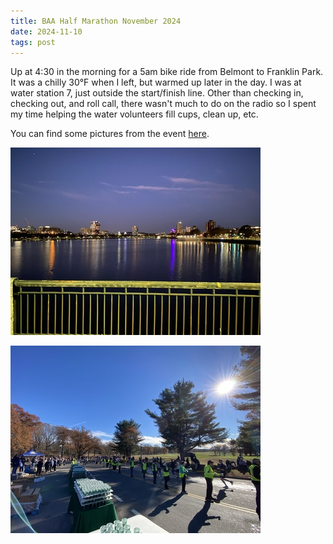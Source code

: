 ```yaml
---
title: BAA Half Marathon November 2024
date: 2024-11-10
tags: post
---
```


Up at 4:30 in the morning for a 5am bike ride from Belmont to Franklin Park. It was a chilly 30°F when I left, but warmed up later in the day. I was at water station 7, just outside the start/finish line. Other than checking in, checking out, and roll call, there wasn't much to do on the radio so I spent my time helping the water volunteers fill cups, clean up, etc.

You can find some pictures from the event [here](https://photos.app.goo.gl/oQaxifhZ3dft7wwy6).

![Picture of Cambridge and Boston taken early in the morning from the Mass Ave Bridge](massavebridge.jpg)

![Picture of volunteers holding out cups of water to runners](waterstop.jpg)

